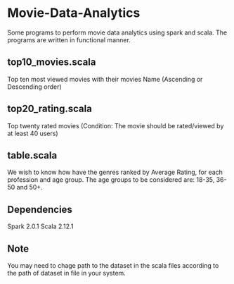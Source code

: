 # Movie-Data-Analytics
Some programs to perform movie data analytics using spark and scala. The programs are written in functional manner. 

## top10_movies.scala
Top ten most viewed movies with their movies Name (Ascending or Descending order)

## top20_rating.scala
Top twenty rated movies (Condition: The movie should be rated/viewed by at least 40 users)

## table.scala
We wish to know how have the genres ranked by Average Rating, for each profession and age group. The age groups to be considered are: 18-35, 36-50 and 50+.

## Dependencies
Spark 2.0.1
Scala 2.12.1

## Note
You may need to chage path to the dataset in the scala files according to the path of dataset in file in your system.
